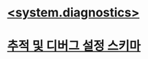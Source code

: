 # [<assert>](assert-element.md)
# [<source>](source-element.md)
# [<filter>](filter-element-for-add-for-listeners-for-trace.md)
# [<sharedListeners>](sharedlisteners-element.md)
# [<sources>](sources-element.md)
# [<clear>](clear-element-for-listeners-for-trace.md)
# [<performanceCounters>](performancecounters-element.md)
# [<listeners>](listeners-element-for-source.md)
# [<remove>](remove-element-for-listeners-for-trace.md)
# [<add>](add-element-for-listeners-for-trace.md)
# [<filter>](filter-element-for-add-for-sharedlisteners.md)
# [<trace>](trace-element.md)
# [<clear>](clear-element-for-listeners-for-source.md)
# [<add>](add-element-for-switches.md)
# [<switches>](switches-element.md)
# [<add>](add-element-for-listeners-for-source.md)
# [<remove>](remove-element-for-listeners-for-source.md)
# [<system.diagnostics>](system-diagnostics-element.md)
# [추적 및 디버그 설정 스키마](index.md)
# [<add>](add-element-for-sharedlisteners.md)
# [<filter>](filter-element-for-add-for-listeners-for-source.md)
# [<listeners>](listeners-element-for-trace.md)
